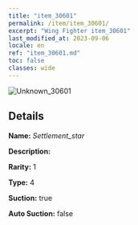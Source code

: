 ```yaml
---
title: "item_30601"
permalink: /item/item_30601/
excerpt: "Wing Fighter item_30601"
last_modified_at: 2023-09-06
locale: en
ref: "item_30601.md"
toc: false
classes: wide
---
```



 ![Unknown_30601](/images/item/Settlement_star_p.png)



## Details

 **Name:** *Settlement_star* 

 **Description:** 

 **Rarity:** 1 

 **Type:** 4 

 **Suction:** true 

 **Auto Suction:** false 


